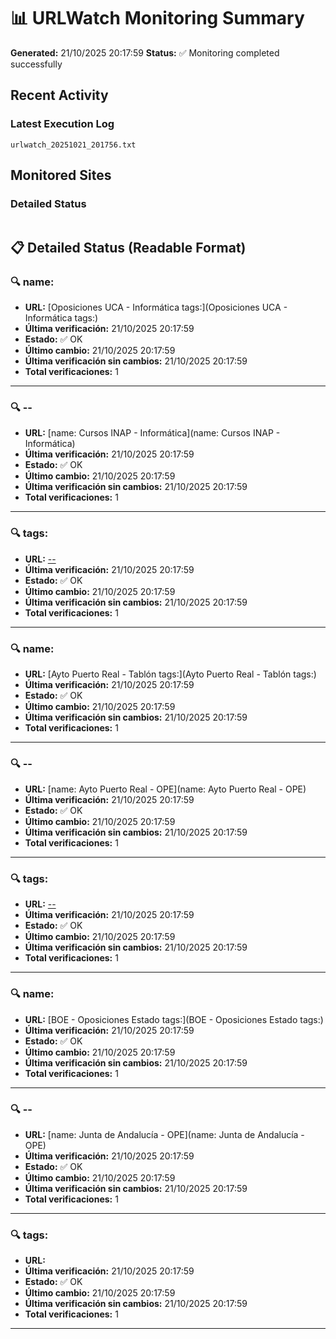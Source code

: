 # 📊 URLWatch Monitoring Summary

**Generated:** 21/10/2025 20:17:59
**Status:** ✅ Monitoring completed successfully

## Recent Activity

### Latest Execution Log
`urlwatch_20251021_201756.txt`

## Monitored Sites

### Detailed Status
```
```

## 📋 Detailed Status (Readable Format)

### 🔍 name:

- **URL:** [Oposiciones UCA - Informática	tags:](Oposiciones UCA - Informática	tags:)
- **Última verificación:** 21/10/2025 20:17:59
- **Estado:** ✅ OK
- **Último cambio:** 21/10/2025 20:17:59
- **Última verificación sin cambios:** 21/10/2025 20:17:59
- **Total verificaciones:** 1

---

### 🔍 --

- **URL:** [name: Cursos INAP - Informática](name: Cursos INAP - Informática)
- **Última verificación:** 21/10/2025 20:17:59
- **Estado:** ✅ OK
- **Último cambio:** 21/10/2025 20:17:59
- **Última verificación sin cambios:** 21/10/2025 20:17:59
- **Total verificaciones:** 1

---

### 🔍 tags:

- **URL:** [--](--)
- **Última verificación:** 21/10/2025 20:17:59
- **Estado:** ✅ OK
- **Último cambio:** 21/10/2025 20:17:59
- **Última verificación sin cambios:** 21/10/2025 20:17:59
- **Total verificaciones:** 1

---

### 🔍 name:

- **URL:** [Ayto Puerto Real - Tablón	tags:](Ayto Puerto Real - Tablón	tags:)
- **Última verificación:** 21/10/2025 20:17:59
- **Estado:** ✅ OK
- **Último cambio:** 21/10/2025 20:17:59
- **Última verificación sin cambios:** 21/10/2025 20:17:59
- **Total verificaciones:** 1

---

### 🔍 --

- **URL:** [name: Ayto Puerto Real - OPE](name: Ayto Puerto Real - OPE)
- **Última verificación:** 21/10/2025 20:17:59
- **Estado:** ✅ OK
- **Último cambio:** 21/10/2025 20:17:59
- **Última verificación sin cambios:** 21/10/2025 20:17:59
- **Total verificaciones:** 1

---

### 🔍 tags:

- **URL:** [--](--)
- **Última verificación:** 21/10/2025 20:17:59
- **Estado:** ✅ OK
- **Último cambio:** 21/10/2025 20:17:59
- **Última verificación sin cambios:** 21/10/2025 20:17:59
- **Total verificaciones:** 1

---

### 🔍 name:

- **URL:** [BOE - Oposiciones Estado	tags:](BOE - Oposiciones Estado	tags:)
- **Última verificación:** 21/10/2025 20:17:59
- **Estado:** ✅ OK
- **Último cambio:** 21/10/2025 20:17:59
- **Última verificación sin cambios:** 21/10/2025 20:17:59
- **Total verificaciones:** 1

---

### 🔍 --

- **URL:** [name: Junta de Andalucía - OPE](name: Junta de Andalucía - OPE)
- **Última verificación:** 21/10/2025 20:17:59
- **Estado:** ✅ OK
- **Último cambio:** 21/10/2025 20:17:59
- **Última verificación sin cambios:** 21/10/2025 20:17:59
- **Total verificaciones:** 1

---

### 🔍 tags:

- **URL:** []()
- **Última verificación:** 21/10/2025 20:17:59
- **Estado:** ✅ OK
- **Último cambio:** 21/10/2025 20:17:59
- **Última verificación sin cambios:** 21/10/2025 20:17:59
- **Total verificaciones:** 1

---


